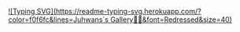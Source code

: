 [![Typing SVG](https://readme-typing-svg.herokuapp.com/?color=f0f6fc&lines=Juhwans`s Gallery🐯🤖&font=Redressed&size=40)](https://git.io/typing-svg)

